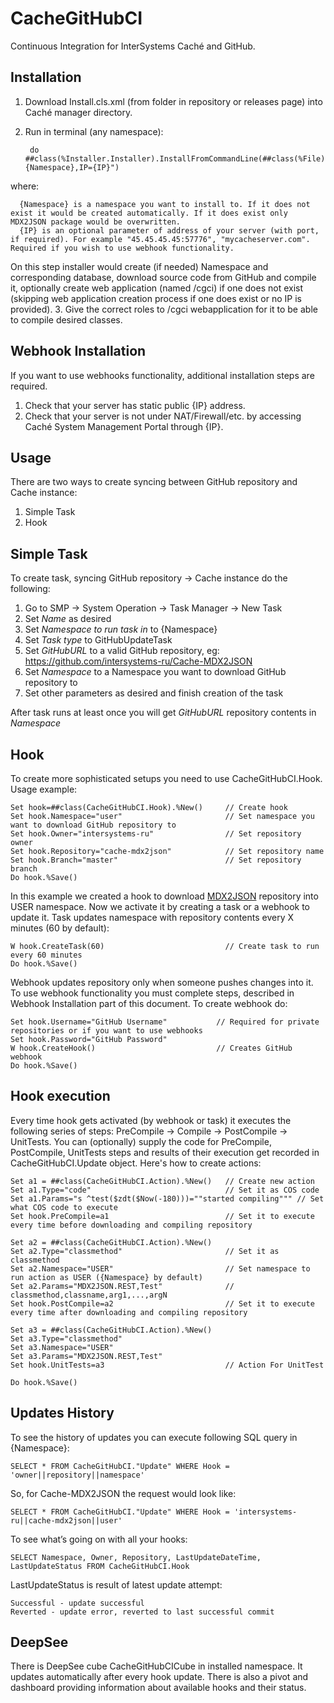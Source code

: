 # CacheGitHubCI
Continuous Integration for InterSystems Caché and GitHub. 

Installation
-----------

1. Download Install.cls.xml (from  folder in repository or releases page) into Caché manager directory.
2. Run in terminal (any namespace): 

        do ##class(%Installer.Installer).InstallFromCommandLine(##class(%File).ManagerDirectory()_"Install.cls.xml","Namespace={Namespace},IP={IP}")

  where: 
  
      {Namespace} is a namespace you want to install to. If it does not exist it would be created automatically. If it does exist only MDX2JSON package would be overwritten. 
	  {IP} is an optional parameter of address of your server (with port, if required). For example "45.45.45.45:57776", "mycacheserver.com". Required if you wish to use webhook functionality.
	  
On this step installer would create (if needed) Namespace and corresponding database, download source code from GitHub and compile it, optionally create web application (named /cgci) if one does not exist (skipping web application creation process if one does exist or no IP is provided).
3. Give the correct roles to /cgci webapplication for it to be able to compile desired classes.


Webhook Installation
-----------

If you want to use webhooks functionality, additional installation steps are required.

1. Check that your server has static public {IP} address. 
2. Check that your server is not under NAT/Firewall/etc. by accessing Caché System Management Portal through {IP}.

Usage 
-----------

There are two ways to create syncing between GitHub repository and Cache instance:

1. Simple Task
2. Hook

Simple Task
-----------

To create task, syncing  GitHub repository → Cache instance do the following:

1. Go to SMP → System Operation → Task Manager → New Task
2. Set <i>Name</i> as desired
3. Set <i>Namespace to run task in</i> to {Namespace}
4. Set <i>Task type</i> to GitHubUpdateTask
5. Set <i>GitHubURL</i> to a valid GitHub repository, eg: https://github.com/intersystems-ru/Cache-MDX2JSON
7. Set <i>Namespace</i> to a Namespace you want to download GitHub repository to
8. Set other parameters as desired and finish creation of the task

After task runs at least once you will get <i>GitHubURL</i> repository contents in <i>Namespace</i>

Hook
-----------

To create more sophisticated setups you need to use CacheGitHubCI.Hook. Usage example:

    Set hook=##class(CacheGitHubCI.Hook).%New()     // Create hook
    Set hook.Namespace="user"                       // Set namespace you want to download GitHub repository to
    Set hook.Owner="intersystems-ru"                // Set repository owner
    Set hook.Repository="cache-mdx2json"            // Set repository name
    Set hook.Branch="master"                        // Set repository branch
    Do hook.%Save()
    
In this example we created a hook to download [MDX2JSON](https://github.com/intersystems-ru/Cache-MDX2JSON) repository into USER namespace. Now we activate it by creating a task or a webhook to update it. Task updates namespace with repository contents every X minutes (60 by default):

    W hook.CreateTask(60)                           // Create task to run every 60 minutes
    Do hook.%Save()
        
Webhook updates repository only when someone pushes changes into it. To use webhook functionality you must complete steps, described in Webhook Installation part of this document. To create webhook do:

    Set hook.Username="GitHub Username"           // Required for private repositories or if you want to use webhooks
    Set hook.Password="GitHub Password" 
    W hook.CreateHook()                           // Creates GitHub webhook
    Do hook.%Save()
        
Hook execution
-----------

Every time hook gets activated (by webhook or task) it executes the following series of steps: PreCompile → Compile → PostCompile → UnitTests. You can (optionally) supply the code for PreCompile, PostCompile, UnitTests steps and results of their execution get recorded in CacheGitHubCI.Update object. Here's how to create actions:

    Set a1 = ##class(CacheGitHubCI.Action).%New()   // Create new action
    Set a1.Type="code"                              // Set it as COS code
    Set a1.Params="s ^test($zdt($Now(-180)))=""started compiling""" // Set what COS code to execute 
    Set hook.PreCompile=a1                          // Set it to execute every time before downloading and compiling repository
        
    Set a2 = ##class(CacheGitHubCI.Action).%New()
    Set a2.Type="classmethod"                       // Set it as classmethod
    Set a2.Namespace="USER"                         // Set namespace to run action as USER ({Namespace} by default)
    Set a2.Params="MDX2JSON.REST,Test"              // classmethod,classname,arg1,...,argN
    Set hook.PostCompile=a2                         // Set it to execute every time after downloading and compiling repository
        
    Set a3 = ##class(CacheGitHubCI.Action).%New()
    Set a3.Type="classmethod"
    Set a3.Namespace="USER"
    Set a3.Params="MDX2JSON.REST,Test"
    Set hook.UnitTests=a3                           // Action For UnitTest
    
    Do hook.%Save()

Updates History
-----------
To see the history of updates you can execute following SQL query in {Namespace}:

    SELECT * FROM CacheGitHubCI."Update" WHERE Hook = 'owner||repository||namespace'
        
So, for Cache-MDX2JSON the request would look like:

    SELECT * FROM CacheGitHubCI."Update" WHERE Hook = 'intersystems-ru||cache-mdx2json||user'
	
To see what’s going on with all your hooks:

    SELECT Namespace, Owner, Repository, LastUpdateDateTime, LastUpdateStatus FROM CacheGitHubCI.Hook

LastUpdateStatus  is result of latest update attempt:

    Successful - update successful
    Reverted - update error, reverted to last successful commit 
	
DeepSee
-----------

There is DeepSee cube CacheGitHubCICube in installed namespace. It updates automatically after every hook update. There is also a pivot and dashboard providing information about available hooks and their status. 

